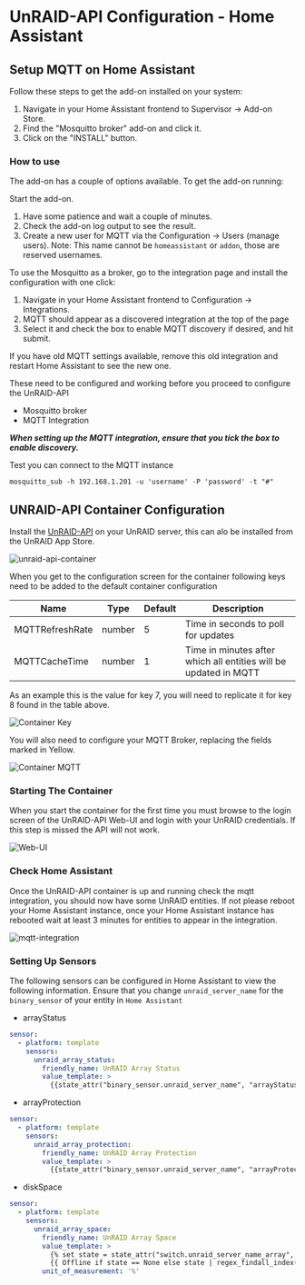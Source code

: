 # UnRAID-API Configuration - Home Assistant

## Setup MQTT on Home Assistant
Follow these steps to get the add-on installed on your system:

1. Navigate in your Home Assistant frontend to Supervisor -> Add-on Store.
2. Find the "Mosquitto broker" add-on and click it.
3. Click on the "INSTALL" button.

### How to use
The add-on has a couple of options available. To get the add-on running:

Start the add-on.
1. Have some patience and wait a couple of minutes.
2. Check the add-on log output to see the result.
3. Create a new user for MQTT via the Configuration -> Users (manage users). Note: This name cannot be `homeassistant` or `addon`, those are reserved usernames.

To use the Mosquitto as a broker, go to the integration page and install the configuration with one click:

1. Navigate in your Home Assistant frontend to Configuration -> Integrations.
2. MQTT should appear as a discovered integration at the top of the page
3. Select it and check the box to enable MQTT discovery if desired, and hit submit.

If you have old MQTT settings available, remove this old integration and restart Home Assistant to see the new one.

These need to be configured and working before you proceed to configure the UnRAID-API
 - Mosquitto broker
 - MQTT Integration

**_When setting up the MQTT integration, ensure that you tick the box to enable discovery._**

Test you can connect to the MQTT instance

```
mosquitto_sub -h 192.168.1.201 -u 'username' -P 'password' -t "#"
```

## UNRAID-API Container Configuration

Install the [UnRAID-API](https://github.com/ElectricBrainUK/UnraidAPI) on your UnRAID server, this can alo be installed from the UnRAID App Store.

![unraid-api-container](https://github.com/selfhostedshow/wiki/tree/dev/docs/home-automation/home-assistant/stats-monitoring/unraid-api-configuration/images/unraid-api.png)

When you get to the configuration screen for the container following keys need to be added to the default container configuration

|Name|Type|Default|Description|
|---|---|---|---|
|MQTTRefreshRate|number|5|Time in seconds to poll for updates|
|MQTTCacheTime|number|1|Time in minutes after which all entities will be updated in MQTT|

As an example this is the value for key 7, you will need to replicate it for key 8 found in the table above. 

![Container Key](https://github.com/selfhostedshow/wiki/tree/dev/docs/home-automation/home-assistant/stats-monitoring/unraid-api-configuration/images/key-7.png)

You will also need to configure your MQTT Broker, replacing the fields marked in Yellow.

![Container MQTT](https://github.com/selfhostedshow/wiki/tree/dev/docs/home-automation/home-assistant/stats-monitoring/unraid-api-configuration/images/container-configuration.png)

### Starting The Container
When you start the container for the first time you must browse to the login screen of the UnRAID-API Web-UI and login with your UnRAID credentials. If this step is missed the API will not work. 

![Web-UI](https://github.com/selfhostedshow/wiki/tree/dev/docs/home-automation/home-assistant/stats-monitoring/unraid-api-configuration/images/web-ui.png)

### Check Home Assistant
Once the UnRAID-API container is up and running check the mqtt integration, you should now have some UnRAID entities. If not please reboot your Home Assistant instance, once your Home Assistant instance has rebooted wait at least 3 minutes for entities to appear in the integration. 

![mqtt-integration](https://github.com/selfhostedshow/wiki/tree/dev/docs/home-automation/home-assistant/stats-monitoring/unraid-api-configuration/images/mqtt.png)

### Setting Up Sensors
The following sensors can be configured in Home Assistant to view the following information. Ensure that you change `unraid_server_name` for the `binary_sensor` of your entity in `Home Assistant`

 - arrayStatus

```YAML
sensor:
  - platform: template
    sensors:
      unraid_array_status:
        friendly_name: UnRAID Array Status
        value_template: >
          {{state_attr("binary_sensor.unraid_server_name", "arrayStatus")}}
```

 - arrayProtection


```YAML
sensor:
  - platform: template
    sensors:
      unraid_array_protection:
        friendly_name: UnRAID Array Protection
        value_template: >
          {{state_attr("binary_sensor.unraid_server_name", "arrayProtection")}}
```
 - diskSpace
 
```YAML
sensor:
  - platform: template
    sensors:
      unraid_array_space:
        friendly_name: UnRAID Array Space
        value_template: >
          {% set state = state_attr("switch.unraid_server_name_array", "diskSpace") %} 
          {{ Offline if state == None else state | regex_findall_index(".*\((\d+.?\d+) %\)") | float }}
        unit_of_measurement: '%'
```
